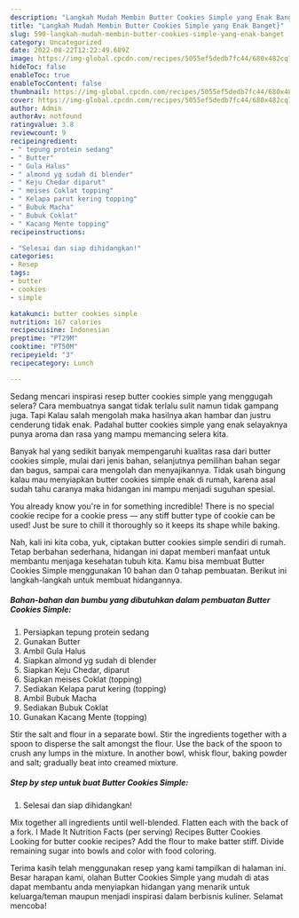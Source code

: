 ```yaml
---
description: "Langkah Mudah Membin Butter Cookies Simple yang Enak Banget}"
title: "Langkah Mudah Membin Butter Cookies Simple yang Enak Banget}"
slug: 590-langkah-mudah-membin-butter-cookies-simple-yang-enak-banget
category: Uncategorized
date: 2022-08-22T12:22:49.689Z
image: https://img-global.cpcdn.com/recipes/5055ef5dedb7fc44/680x482cq70/butter-cookies-simple-foto-resep-utama.jpg
hideToc: false
enableToc: true
enableTocContent: false
thumbnail: https://img-global.cpcdn.com/recipes/5055ef5dedb7fc44/680x482cq70/butter-cookies-simple-foto-resep-utama.jpg
cover: https://img-global.cpcdn.com/recipes/5055ef5dedb7fc44/680x482cq70/butter-cookies-simple-foto-resep-utama.jpg
author: Admin
authorAv: notfound
ratingvalue: 3.8
reviewcount: 9
recipeingredient:
- " tepung protein sedang"
- " Butter"
- " Gula Halus"
- " almond yg sudah di blender"
- " Keju Chedar diparut"
- " meises Coklat topping"
- " Kelapa parut kering topping"
- " Bubuk Macha"
- " Bubuk Coklat"
- " Kacang Mente topping"
recipeinstructions:

- "Selesai dan siap dihidangkan!"
categories:
- Resep
tags:
- butter
- cookies
- simple

katakunci: butter cookies simple 
nutrition: 167 calories
recipecuisine: Indonesian
preptime: "PT29M"
cooktime: "PT50M"
recipeyield: "3"
recipecategory: Lunch

---
```



Sedang mencari inspirasi resep butter cookies simple yang menggugah selera? Cara membuatnya sangat tidak terlalu sulit namun tidak gampang juga. Tapi Kalau salah mengolah maka hasilnya akan hambar dan justru cenderung tidak enak. Padahal butter cookies simple yang enak selayaknya punya aroma dan rasa yang mampu memancing selera kita.


Banyak hal yang sedikit banyak mempengaruhi kualitas rasa dari butter cookies simple, mulai dari jenis bahan, selanjutnya pemilihan bahan segar dan bagus, sampai cara mengolah dan menyajikannya. Tidak usah bingung kalau mau menyiapkan butter cookies simple enak di rumah, karena asal sudah tahu caranya maka hidangan ini mampu menjadi suguhan spesial.

You already know you&#39;re in for something incredible! There is no special cookie recipe for a cookie press — any stiff butter type of cookie can be used! Just be sure to chill it thoroughly so it keeps its shape while baking.


Nah, kali ini kita coba, yuk, ciptakan butter cookies simple sendiri di rumah. Tetap berbahan sederhana, hidangan ini dapat memberi manfaat untuk membantu menjaga kesehatan tubuh kita. Kamu bisa membuat Butter Cookies Simple menggunakan 10 bahan dan 0 tahap pembuatan. Berikut ini langkah-langkah untuk membuat hidangannya.

<!--inarticleads1-->

##### Bahan-bahan dan bumbu yang dibutuhkan dalam pembuatan Butter Cookies Simple:

1. Persiapkan  tepung protein sedang
1. Gunakan  Butter
1. Ambil  Gula Halus
1. Siapkan  almond yg sudah di blender
1. Siapkan  Keju Chedar, diparut
1. Siapkan  meises Coklat (topping)
1. Sediakan  Kelapa parut kering (topping)
1. Ambil  Bubuk Macha
1. Sediakan  Bubuk Coklat
1. Gunakan  Kacang Mente (topping)


Stir the salt and flour in a separate bowl. Stir the ingredients together with a spoon to disperse the salt amongst the flour. Use the back of the spoon to crush any lumps in the mixture. In another bowl, whisk flour, baking powder and salt; gradually beat into creamed mixture. 

<!--inarticleads2-->

##### Step by step untuk buat Butter Cookies Simple:


1. Selesai dan siap dihidangkan!

Mix together all ingredients until well-blended. Flatten each with the back of a fork. I Made It Nutrition Facts (per serving) Recipes Butter Cookies Looking for butter cookie recipes? Add the flour to make batter stiff. Divide remaining sugar into bowls and color with food coloring. 

Terima kasih telah menggunakan resep yang kami tampilkan di halaman ini. Besar harapan kami, olahan Butter Cookies Simple yang mudah di atas dapat membantu anda menyiapkan hidangan yang menarik untuk keluarga/teman maupun menjadi inspirasi dalam berbisnis kuliner. Selamat mencoba!
